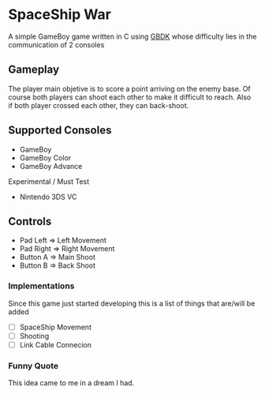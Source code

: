 # SpaceShip War
A simple GameBoy game written in C using [GBDK](https://github.com/gbdk-2020/gbdk-2020) whose difficulty lies in the communication of 2 consoles

## Gameplay
The player main objetive is to score a point arriving on the enemy base.
Of course both players can shoot each other to make it difficult to reach. Also if both player crossed each other, they can back-shoot.

## Supported Consoles
- GameBoy
- GameBoy Color
- GameBoy Advance

Experimental / Must Test
- Nintendo 3DS VC

## Controls
- Pad Left => Left Movement
- Pad Right => Right Movement
- Button A => Main Shoot
- Button B => Back Shoot

### Implementations
Since this game just started developing this is a list of things that are/will be added
- [ ] SpaceShip Movement
- [ ] Shooting
- [ ] Link Cable Connecion

### Funny Quote
This idea came to me in a dream I had.